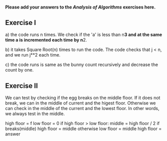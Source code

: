 #### Please add your answers to the ***Analysis of  Algorithms*** exercises here.

## Exercise I

a) the code runs n times. We check if the 'a' is less than n**3 and at the same time a is incremented each time by n**2.


b) it takes Square Root(n) times to run the code. The code checks that j < n, and we run j**2 each time.


c) the code runs is same as the bunny count recursively and decrease the count by one.

## Exercise II

We can test by checking if the egg breaks on the middle floor. If it does not break, we can in the middle of current and the higest floor. Otherwise we can check in the middle of the current and the lowest floor. In other words, we always test in the middle. 

high floor = f
low floor = 0
if high floor > low floor:
   middle = high floor / 2
   if breaks(middle)
     high floor = middle
   otherwise
     low floor = middle
high floor = answer


